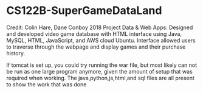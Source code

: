 # CS122B-SuperGameDataLand
Credit: Colin Hare, Dane Conboy 2018
Project Data & Web Apps: Designed and developed video game database with HTML interface using Java, MySQL, HTML, JavaScript, and AWS cloud Ubuntu.
Interface allowed users to traverse through the webpage and display games and their purchase history.

If tomcat is set up, you could try running the war file, but most likely can not be run as one large program anymore,
given the amount of setup that was required when working.
The java,python,js,html,and sql files are all present to show the work that was done
